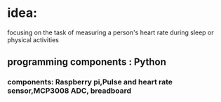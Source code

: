 #  idea:
focusing on the task of measuring a person's heart rate during sleep or physical activities 
## programming components : Python
### components:  Raspberry pi,Pulse and heart rate sensor,MCP3008 ADC, breadboard
